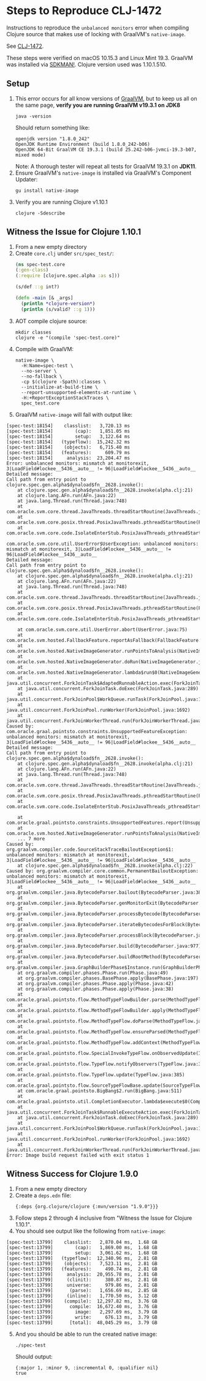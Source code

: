 # Steps to Reproduce CLJ-1472

Instructions to reproduce the `unbalanced monitors` error when compiling Clojure source that makes use of locking with GraalVM's `native-image`.

See [CLJ-1472](https://clojure.atlassian.net/browse/CLJ-1472).

These steps were verified on macOS 10.15.3 and Linux Mint 19.3. GraalVM was installed via [SDKMAN!](https://sdkman.io/).
Clojure version used was 1.10.1.510.

## Setup

1. This error occurs for all know versions of [GraalVM](https://www.graalvm.org/docs/getting-started/), but to keep us all on the same page, **verify you are running GraalVM v19.3.1 on JDK8**
     ```
     java -version
     ```
     Should return something like:
     ```
     openjdk version "1.8.0_242"
     OpenJDK Runtime Environment (build 1.8.0_242-b06)
     OpenJDK 64-Bit GraalVM CE 19.3.1 (build 25.242-b06-jvmci-19.3-b07, mixed mode)
     ```
     Note: A thorough tester will repeat all tests for GraalVM 19.3.1 on **JDK11**.
2. Ensure GraalVM's `native-image` is installed via GraalVM's Component Updater:
     ```
     gu install native-image
     ```
2. Verify you are running Clojure v1.10.1
     ```
     clojure -Sdescribe
     ```

## Witness the Issue for Clojure 1.10.1

1. From a new empty directory
2. Create `core.clj` under `src/spec_test/`:
    ```Clojure
    (ns spec-test.core
    (:gen-class)
    (:require [clojure.spec.alpha :as s]))

    (s/def ::g int?)

    (defn -main [& _args]
      (println *clojure-version*)
      (println (s/valid? ::g 1)))
    ```
3. AOT compile clojure source:
    ```
    mkdir classes
    clojure -e "(compile 'spec-test.core)"
    ```
4. Compile with GraalVM:
    ```
    native-image \
      -H:Name=spec-test \
      --no-server \
      --no-fallback \
      -cp $(clojure -Spath):classes \
      --initialize-at-build-time \
      --report-unsupported-elements-at-runtime \
      -H:+ReportExceptionStackTraces \
      spec_test.core
    ```
5. GraalVM `native-image` will fail with output like:
```
[spec-test:18154]    classlist:   3,720.13 ms
[spec-test:18154]        (cap):   1,851.05 ms
[spec-test:18154]        setup:   3,122.64 ms
[spec-test:18154]   (typeflow):  15,242.32 ms
[spec-test:18154]    (objects):   6,715.40 ms
[spec-test:18154]   (features):     609.79 ms
[spec-test:18154]     analysis:  23,204.47 ms
Error: unbalanced monitors: mismatch at monitorexit, 3|LoadField#lockee__5436__auto__ != 96|LoadField#lockee__5436__auto__
Detailed message:
Call path from entry point to clojure.spec.gen.alpha$dynaload$fn__2628.invoke():
	at clojure.spec.gen.alpha$dynaload$fn__2628.invoke(alpha.clj:21)
	at clojure.lang.AFn.run(AFn.java:22)
	at java.lang.Thread.run(Thread.java:748)
	at com.oracle.svm.core.thread.JavaThreads.threadStartRoutine(JavaThreads.java:497)
	at com.oracle.svm.core.posix.thread.PosixJavaThreads.pthreadStartRoutine(PosixJavaThreads.java:193)
	at com.oracle.svm.core.code.IsolateEnterStub.PosixJavaThreads_pthreadStartRoutine_e1f4a8c0039f8337338252cd8734f63a79b5e3df(generated:0)

com.oracle.svm.core.util.UserError$UserException: unbalanced monitors: mismatch at monitorexit, 3|LoadField#lockee__5436__auto__ != 96|LoadField#lockee__5436__auto__
Detailed message:
Call path from entry point to clojure.spec.gen.alpha$dynaload$fn__2628.invoke():
	at clojure.spec.gen.alpha$dynaload$fn__2628.invoke(alpha.clj:21)
	at clojure.lang.AFn.run(AFn.java:22)
	at java.lang.Thread.run(Thread.java:748)
	at com.oracle.svm.core.thread.JavaThreads.threadStartRoutine(JavaThreads.java:497)
	at com.oracle.svm.core.posix.thread.PosixJavaThreads.pthreadStartRoutine(PosixJavaThreads.java:193)
	at com.oracle.svm.core.code.IsolateEnterStub.PosixJavaThreads_pthreadStartRoutine_e1f4a8c0039f8337338252cd8734f63a79b5e3df(generated:0)

	at com.oracle.svm.core.util.UserError.abort(UserError.java:75)
	at com.oracle.svm.hosted.FallbackFeature.reportAsFallback(FallbackFeature.java:221)
	at com.oracle.svm.hosted.NativeImageGenerator.runPointsToAnalysis(NativeImageGenerator.java:736)
	at com.oracle.svm.hosted.NativeImageGenerator.doRun(NativeImageGenerator.java:530)
	at com.oracle.svm.hosted.NativeImageGenerator.lambda$run$0(NativeImageGenerator.java:445)
	at java.util.concurrent.ForkJoinTask$AdaptedRunnableAction.exec(ForkJoinTask.java:1386)
	at java.util.concurrent.ForkJoinTask.doExec(ForkJoinTask.java:289)
	at java.util.concurrent.ForkJoinPool$WorkQueue.runTask(ForkJoinPool.java:1056)
	at java.util.concurrent.ForkJoinPool.runWorker(ForkJoinPool.java:1692)
	at java.util.concurrent.ForkJoinWorkerThread.run(ForkJoinWorkerThread.java:157)
Caused by: com.oracle.graal.pointsto.constraints.UnsupportedFeatureException: unbalanced monitors: mismatch at monitorexit, 3|LoadField#lockee__5436__auto__ != 96|LoadField#lockee__5436__auto__
Detailed message:
Call path from entry point to clojure.spec.gen.alpha$dynaload$fn__2628.invoke():
	at clojure.spec.gen.alpha$dynaload$fn__2628.invoke(alpha.clj:21)
	at clojure.lang.AFn.run(AFn.java:22)
	at java.lang.Thread.run(Thread.java:748)
	at com.oracle.svm.core.thread.JavaThreads.threadStartRoutine(JavaThreads.java:497)
	at com.oracle.svm.core.posix.thread.PosixJavaThreads.pthreadStartRoutine(PosixJavaThreads.java:193)
	at com.oracle.svm.core.code.IsolateEnterStub.PosixJavaThreads_pthreadStartRoutine_e1f4a8c0039f8337338252cd8734f63a79b5e3df(generated:0)

	at com.oracle.graal.pointsto.constraints.UnsupportedFeatures.report(UnsupportedFeatures.java:126)
	at com.oracle.svm.hosted.NativeImageGenerator.runPointsToAnalysis(NativeImageGenerator.java:733)
	... 7 more
Caused by: org.graalvm.compiler.code.SourceStackTraceBailoutException$1: unbalanced monitors: mismatch at monitorexit, 3|LoadField#lockee__5436__auto__ != 96|LoadField#lockee__5436__auto__
	at clojure.spec.gen.alpha$dynaload$fn__2628.invoke(alpha.clj:22)
Caused by: org.graalvm.compiler.core.common.PermanentBailoutException: unbalanced monitors: mismatch at monitorexit, 3|LoadField#lockee__5436__auto__ != 96|LoadField#lockee__5436__auto__
	at org.graalvm.compiler.java.BytecodeParser.bailout(BytecodeParser.java:3800)
	at org.graalvm.compiler.java.BytecodeParser.genMonitorExit(BytecodeParser.java:2711)
	at org.graalvm.compiler.java.BytecodeParser.processBytecode(BytecodeParser.java:5181)
	at org.graalvm.compiler.java.BytecodeParser.iterateBytecodesForBlock(BytecodeParser.java:3286)
	at org.graalvm.compiler.java.BytecodeParser.processBlock(BytecodeParser.java:3093)
	at org.graalvm.compiler.java.BytecodeParser.build(BytecodeParser.java:977)
	at org.graalvm.compiler.java.BytecodeParser.buildRootMethod(BytecodeParser.java:871)
	at org.graalvm.compiler.java.GraphBuilderPhase$Instance.run(GraphBuilderPhase.java:84)
	at org.graalvm.compiler.phases.Phase.run(Phase.java:49)
	at org.graalvm.compiler.phases.BasePhase.apply(BasePhase.java:197)
	at org.graalvm.compiler.phases.Phase.apply(Phase.java:42)
	at org.graalvm.compiler.phases.Phase.apply(Phase.java:38)
	at com.oracle.graal.pointsto.flow.MethodTypeFlowBuilder.parse(MethodTypeFlowBuilder.java:221)
	at com.oracle.graal.pointsto.flow.MethodTypeFlowBuilder.apply(MethodTypeFlowBuilder.java:340)
	at com.oracle.graal.pointsto.flow.MethodTypeFlow.doParse(MethodTypeFlow.java:310)
	at com.oracle.graal.pointsto.flow.MethodTypeFlow.ensureParsed(MethodTypeFlow.java:300)
	at com.oracle.graal.pointsto.flow.MethodTypeFlow.addContext(MethodTypeFlow.java:107)
	at com.oracle.graal.pointsto.flow.SpecialInvokeTypeFlow.onObservedUpdate(InvokeTypeFlow.java:421)
	at com.oracle.graal.pointsto.flow.TypeFlow.notifyObservers(TypeFlow.java:343)
	at com.oracle.graal.pointsto.flow.TypeFlow.update(TypeFlow.java:385)
	at com.oracle.graal.pointsto.flow.SourceTypeFlowBase.update(SourceTypeFlowBase.java:121)
	at com.oracle.graal.pointsto.BigBang$2.run(BigBang.java:511)
	at com.oracle.graal.pointsto.util.CompletionExecutor.lambda$execute$0(CompletionExecutor.java:171)
	at java.util.concurrent.ForkJoinTask$RunnableExecuteAction.exec(ForkJoinTask.java:1402)
	at java.util.concurrent.ForkJoinTask.doExec(ForkJoinTask.java:289)
	at java.util.concurrent.ForkJoinPool$WorkQueue.runTask(ForkJoinPool.java:1056)
	at java.util.concurrent.ForkJoinPool.runWorker(ForkJoinPool.java:1692)
	at java.util.concurrent.ForkJoinWorkerThread.run(ForkJoinWorkerThread.java:157)
Error: Image build request failed with exit status 1
```

## Witness Success for Clojure 1.9.0

1. From a new empty directory
2. Create a `deps.edn` file:
    ```
    {:deps {org.clojure/clojure {:mvn/version "1.9.0"}}}
    ```
3. Follow steps 2 through 4 inclusive from "Witness the Issue for Clojure 1.10.1".
4. You should see output like the following from `native-image`:
```
[spec-test:13799]    classlist:   2,870.04 ms,  1.68 GB
[spec-test:13799]        (cap):   1,869.00 ms,  1.68 GB
[spec-test:13799]        setup:   3,061.62 ms,  1.68 GB
[spec-test:13799]   (typeflow):  12,340.96 ms,  2.81 GB
[spec-test:13799]    (objects):   7,523.11 ms,  2.81 GB
[spec-test:13799]   (features):     490.74 ms,  2.81 GB
[spec-test:13799]     analysis:  20,955.78 ms,  2.81 GB
[spec-test:13799]     (clinit):     380.87 ms,  2.81 GB
[spec-test:13799]     universe:     979.86 ms,  2.81 GB
[spec-test:13799]      (parse):   1,656.69 ms,  2.85 GB
[spec-test:13799]     (inline):   1,770.50 ms,  3.12 GB
[spec-test:13799]    (compile):  12,297.82 ms,  3.76 GB
[spec-test:13799]      compile:  16,672.40 ms,  3.76 GB
[spec-test:13799]        image:   2,297.69 ms,  3.79 GB
[spec-test:13799]        write:     676.13 ms,  3.79 GB
[spec-test:13799]      [total]:  48,045.29 ms,  3.79 GB
```
5. And you should be able to run the created native image:
    ```
    ./spec-test
    ```
   Should output:
   ```
   {:major 1, :minor 9, :incremental 0, :qualifier nil}
   true
   ```
